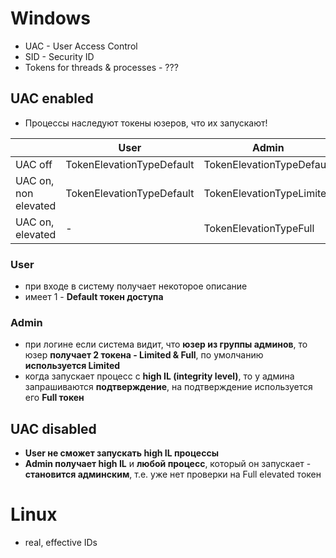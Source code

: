 # Windows
* UAC - User Access Control
* SID - Security ID
* Tokens for threads & processes - ???
## UAC enabled
* Процессы наследуют токены юзеров, что их запускают!

|                      | User                      | Admin                     |
| -------------------- | ------------------------- | ------------------------- |
| UAC off              | TokenElevationTypeDefault | TokenElevationTypeDefault |
| UAC on, non elevated | TokenElevationTypeDefault | TokenElevationTypeLimited |
| UAC on, elevated     | -                         | TokenElevationTypeFull    |
### User
* при входе в систему получает некоторое описание
* имеет 1 - **Default токен доступа**
### Admin
* при логине если система видит, что **юзер из группы админов**, то юзер **получает 2 токена - Limited & Full**, по умолчанию **используется Limited**
* когда запускает процесс с **high IL (integrity level)**, то у админа запрашиваются **подтверждение**, на подтверждение используется его **Full токен**
## UAC disabled
* **User не сможет запускать high IL процессы**
* **Admin получает high IL** и **любой процесс**, который он запускает - **становится админским**, т.е. уже нет проверки на Full elevated токен
# Linux
* real, effective IDs